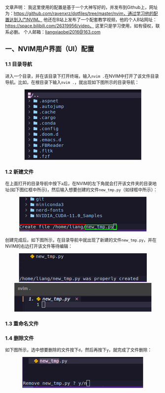 
文章声明：
我这里使用的配置是基于一个大神写好的，并发布到Github上，网址为：https://github.com/ravenxrz/dotfiles/tree/master/nvim，通过学习他的配置达到入门NVIM。
他还在B站上发布了一个配套教学视频，他的个人B站网址：https://space.bilibili.com/26319956/video。
这里只是学习使用，如有侵权，联系必删。
个人邮箱：liangxiaobei2016@163.com


## 一、NVIM用户界面（UI）配置

### 1.1 目录导航
进入一个目录，并在该目录下打开终端，输入`nvim .`在NVIM中打开了该文件目录导航。比如，在根目录下输入`nvim .`，就出现如下图所示的目录导航：

<div align=center><img src="../../../assets/Noevim/目录导航.png"></div>


### 1.2 新建文件
在上面打开的目录导航中按下`a`后，在NVIM的左下角就会打开该文件夹的目录地址(如下图红框中所示)，然后输入想要创建的文件`new_tmp.py`（如绿框中所示）：

<div align=center><img src="../../../assets/Noevim/新建文件.png"></div>

创建完成后，如下图所示，在目录导航中就出现了新建的文件`new_tmp.py`，并在NVIM的右边打开该文件等待编辑：

<div align=center><img src="../../../assets/Noevim/新建文件完成.png"></div>

<div align=center><img src="../../../assets/Noevim/新建的python文件.png"></div>

### 1.3 重命名文件




### 1.4 删除文件

如下图所示，选中想要删除的文件按下`d`，然后再按下`y`，就完成了文件删除：

<div align=center><img src="../../../assets/Noevim/删除文件.png"></div>




